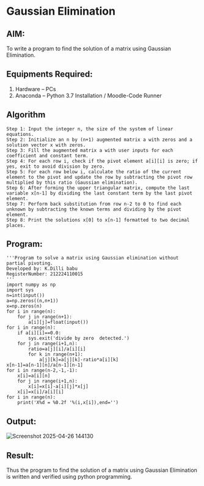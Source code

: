 # Gaussian Elimination

## AIM:
To write a program to find the solution of a matrix using Gaussian Elimination.

## Equipments Required:
1. Hardware – PCs
2. Anaconda – Python 3.7 Installation / Moodle-Code Runner

## Algorithm
```
Step 1: Input the integer n, the size of the system of linear equations.
Step 2: Initialize an n by (n+1) augmented matrix a with zeros and a solution vector x with zeros.
Step 3: Fill the augmented matrix a with user inputs for each coefficient and constant term.
Step 4: For each row i, check if the pivot element a[i][i] is zero; if yes, exit to avoid division by zero.
Step 5: For each row below i, calculate the ratio of the current element to the pivot and update the row by subtracting the pivot row multiplied by this ratio (Gaussian elimination).
Step 6: After forming the upper triangular matrix, compute the last variable x[n-1] by dividing the last constant term by the last pivot element.
Step 7: Perform back substitution from row n-2 to 0 to find each unknown by subtracting the known terms and dividing by the pivot element.
Step 8: Print the solutions x[0] to x[n-1] formatted to two decimal places.
```

## Program:
```
'''Program to solve a matrix using Gaussian elimination without partial pivoting.
Developed by: K.Dilli babu
RegisterNumber: 212224110015
'''
import numpy as np
import sys
n=int(input())
a=np.zeros((n,n+1))
x=np.zeros(n)
for i in range(n):
    for j in range(n+1):
        a[i][j]=float(input())
for i in range(n):
    if a[i][i]==0.0:
        sys.exit('divide by zero  detected.')
    for j in range(i+1,n):
        ratio=a[j][i]/a[i][i]
        for k in range(n+1):
            a[j][k]=a[j][k]-ratio*a[i][k]
x[n-1]=a[n-1][n]/a[n-1][n-1]
for i in range(n-2,-1,-1):
    x[i]=a[i][n]
    for j in range(i+1,n):
        x[i]=x[i]-a[i][j]*x[j]
    x[i]=x[i]/a[i][i]
for i in range(n):
    print('X%d = %0.2f '%(i,x[i]),end='')
```

## Output:
![Screenshot 2025-04-26 144130](https://github.com/user-attachments/assets/d136ffae-cb5b-48a2-83ec-4fb6d1415f69)


## Result:
Thus the program to find the solution of a matrix using Gaussian Elimination is written and verified using python programming.

